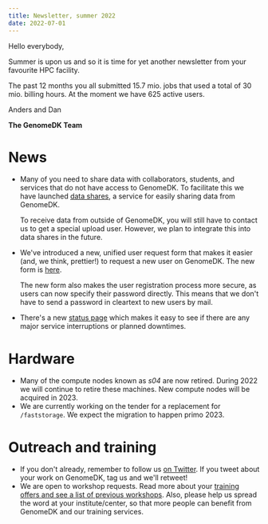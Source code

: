```yaml
---
title: Newsletter, summer 2022
date: 2022-07-01
---
```


Hello everybody,

Summer is upon us and so it is time for yet another newsletter from your
favourite HPC facility.

The past 12 months you all submitted 15.7 mio. jobs that used a total of
30 mio. billing hours. At the moment we have 625 active users.

Anders and Dan

**The GenomeDK Team**

# News

-   Many of you need to share data with collaborators, students, and
    services that do not have access to GenomeDK. To facilitate this we
    have launched [data
    shares](https://genome.au.dk/docs/sharing-data/), a service for
    easily sharing data from GenomeDK.

    To receive data from outside of GenomeDK, you will still have to
    contact us to get a special upload user. However, we plan to
    integrate this into data shares in the future.

-   We've introduced a new, unified user request form that makes it
    easier (and, we think, prettier!) to request a new user on GenomeDK.
    The new form is
    [here](https://console.genome.au.dk/user-requests/create/).

    The new form also makes the user registration process more secure,
    as users can now specify their password directly. This means that we
    don't have to send a password in cleartext to new users by mail.

-   There's a new [status page](https://console.genome.au.dk/status/)
    which makes it easy to see if there are any major service
    interruptions or planned downtimes.

# Hardware

-   Many of the compute nodes known as *s04* are now retired. During
    2022 we will continue to retire these machines. New compute nodes
    will be acquired in 2023.
-   We are currently working on the tender for a replacement for
    `/faststorage`. We expect the migration to happen primo 2023.

# Outreach and training

-   If you don't already, remember to follow us [on
    Twitter](https://twitter.com/GenomeDK_AU). If you tweet about your
    work on GenomeDK, tag us and we'll retweet!
-   We are open to workshop requests. Read more about your [training
    offers and see a list of previous
    workshops](https://genome.au.dk/training/). Also, please help us
    spread the word at your institute/center, so that more people can
    benefit from GenomeDK and our training services.
